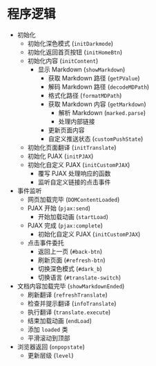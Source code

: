 # 程序逻辑

- 初始化
  - 初始化深色模式 (`initDarkmode`)
  - 初始化返回首页按钮 (`initHomeBtn`)
  - 初始化内容 (`initContent`)
    - 显示 Markdown (`showMarkdown`)
      - 获取 Markdown 路径 (`getPValue`)
      - 解码 Markdown 路径 (`decodeMDPath`)
      - 格式化路径 (`formatMDPath`)
      - 获取 Markdown 内容 (`getMarkdown`)
        - 解析 Markdown (`marked.parse`)
        - 处理内部链接
      - 更新页面内容
      - 自定义推送状态 (`customPushState`)
  - 初始化页面翻译 (`initTranslate`)
  - 初始化 PJAX (`initPJAX`)
  - 初始化自定义 PJAX (`initCustomPJAX`)
    - 覆写 PJAX 处理响应的函数
    - 监听自定义链接的点击事件
- 事件监听
  - 网页加载完毕 (`DOMContentLoaded`)
  - PJAX 开始 (`pjax:send`)
    - 开始加载动画 (`startLoad`)
  - PJAX 完成 (`pjax:complete`)
    - 初始化自定义 PJAX (`initCustomPJAX`)
  - 点击事件委托
    - 返回上一页 (`#back-btn`)
    - 刷新页面 (`#refresh-btn`)
    - 切换深色模式 (`#dark_b`)
    - 切换语言 (`#translate-switch`)
- 文档内容加载完毕 (`showMarkdownEnded`)
  - 刷新翻译 (`refreshTranslate`)
  - 检查并提示翻译 (`infoTranslate`)
  - 执行翻译 (`translate.execute`)
  - 结束加载动画 (`endLoad`)
  - 添加 `loaded` 类
  - 平滑滚动到顶部
- 浏览器返回 (`onpopstate`)
  - 更新层级 (`level`)
